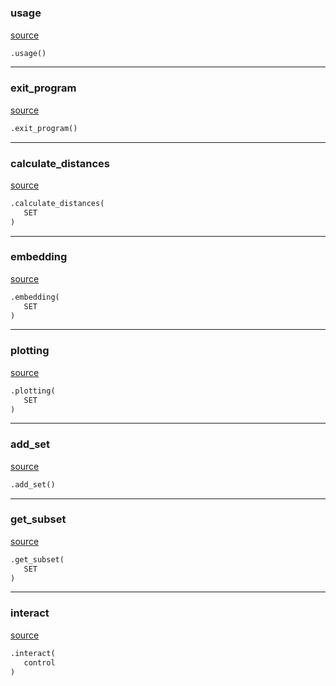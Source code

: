 #


### usage
[source](https://github.com/AndreaRubbi/Pear-EBI/blob/master/pear_ebi/interactive_mode/interactive.py/#L17)
```python
.usage()
```


----


### exit_program
[source](https://github.com/AndreaRubbi/Pear-EBI/blob/master/pear_ebi/interactive_mode/interactive.py/#L36)
```python
.exit_program()
```


----


### calculate_distances
[source](https://github.com/AndreaRubbi/Pear-EBI/blob/master/pear_ebi/interactive_mode/interactive.py/#L41)
```python
.calculate_distances(
   SET
)
```


----


### embedding
[source](https://github.com/AndreaRubbi/Pear-EBI/blob/master/pear_ebi/interactive_mode/interactive.py/#L61)
```python
.embedding(
   SET
)
```


----


### plotting
[source](https://github.com/AndreaRubbi/Pear-EBI/blob/master/pear_ebi/interactive_mode/interactive.py/#L86)
```python
.plotting(
   SET
)
```


----


### add_set
[source](https://github.com/AndreaRubbi/Pear-EBI/blob/master/pear_ebi/interactive_mode/interactive.py/#L125)
```python
.add_set()
```


----


### get_subset
[source](https://github.com/AndreaRubbi/Pear-EBI/blob/master/pear_ebi/interactive_mode/interactive.py/#L137)
```python
.get_subset(
   SET
)
```


----


### interact
[source](https://github.com/AndreaRubbi/Pear-EBI/blob/master/pear_ebi/interactive_mode/interactive.py/#L164)
```python
.interact(
   control
)
```
